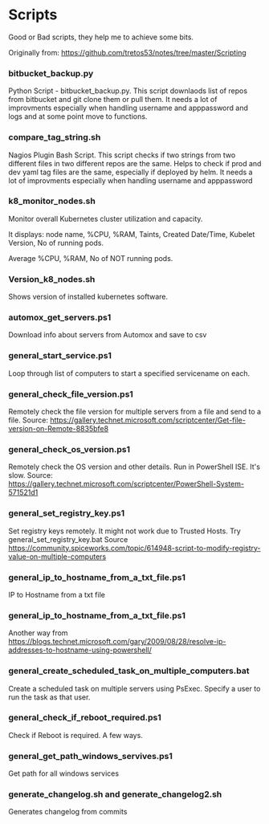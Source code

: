 # Scripts
Good or Bad scripts, they help me to achieve some bits.

Originally from: https://github.com/tretos53/notes/tree/master/Scripting


### bitbucket_backup.py

Python Script - bitbucket_backup.py. This script downlaods list of repos from bitbucket and git clone them or pull them.
It needs a lot of improvments especially when handling username and apppassword and logs and at some point move to functions.

### compare_tag_string.sh

Nagios Plugin Bash Script. This script checks if two strings from two different files in two different repos are the same. Helps to check if prod and dev yaml tag files are the same, especially if deployed by helm. It needs a lot of improvments especially when handling username and apppassword

### k8_monitor_nodes.sh

Monitor overall Kubernetes cluster utilization and capacity.

It displays: node name, %CPU, %RAM, Taints, Created Date/Time, Kubelet Version, No of running pods.

Average %CPU, %RAM, No of NOT running pods.

### Version_k8_nodes.sh

Shows version of installed kubernetes software.

### automox_get_servers.ps1

Download info about servers from Automox and save to csv

### general_start_service.ps1

Loop through list of computers to start a specified servicename on each.

### general_check_file_version.ps1

Remotely check the file version for multiple servers from a file and send to a file.
Source: https://gallery.technet.microsoft.com/scriptcenter/Get-file-version-on-Remote-8835bfe8

### general_check_os_version.ps1

Remotely check the OS version and other details. Run in PowerShell ISE. It's slow.
Source: https://gallery.technet.microsoft.com/scriptcenter/PowerShell-System-571521d1

### general_set_registry_key.ps1

Set registry keys remotely. It might not work due to Trusted Hosts. Try general_set_registry_key.bat
Source https://community.spiceworks.com/topic/614948-script-to-modify-registry-value-on-multiple-computers

### general_ip_to_hostname_from_a_txt_file.ps1

IP to Hostname from a txt file

### general_ip_to_hostname_from_a_txt_file.ps1

Another way from https://blogs.technet.microsoft.com/gary/2009/08/28/resolve-ip-addresses-to-hostname-using-powershell/

### general_create_scheduled_task_on_multiple_computers.bat

Create a scheduled task on multiple servers using PsExec. Specify a user to run the task as that user.

### general_check_if_reboot_required.ps1

Check if Reboot is required. A few ways.

### general_get_path_windows_servives.ps1

Get path for all windows services

### generate_changelog.sh and generate_changelog2.sh

Generates changelog from commits

